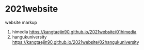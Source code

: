 # 2021website
website markup
1. himedia https://kangtaejin90.github.io/2021website/01himedia
2. hangukuniversity https://kangtaejin90.github.io/2021website/02hangukuniversity

